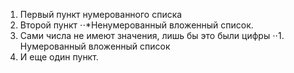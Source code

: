 <!-- 
*virtualenv --version
*mkdir ~/env
*virtualenv ~/env/my_new_app
*cd ~/env/my_new_app/bin
*source activate
*pip install -r requirements.txt
*python manage.py runserver -->

1. Первый пункт нумерованного списка
2. Второй пункт
⋅⋅*Ненумерованный вложенный список.
1. Сами числа не имеют значения, лишь бы это были цифры
⋅⋅1. Нумерованный вложенный список
4. И еще один пункт.